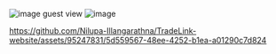 ![image](https://github.com/Nilupa-Illangarathna/TradeLink-website/assets/95247831/f17df447-193c-49de-8879-b96f3cc39aa5)
guest view
![image](https://github.com/Nilupa-Illangarathna/TradeLink-website/assets/95247831/c99ba30b-a1cd-4119-a118-236ee22baa05)


https://github.com/Nilupa-Illangarathna/TradeLink-website/assets/95247831/5d559567-48ee-4252-b1ea-a01290c7d824

